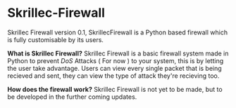 # Skrillec-Firewall
Skrillec Firewall version 0.1, SkrillecFirewall is a Python based firewall which is fully customisable by its users.


**What is Skrillec Firewall?**
 Skrillec Firewall is a basic firewall system made in Python to prevent *DoS* Attacks ( For now ) to your system, this is by letting the user take advantage.
 Users can view every single packet that is being recieved and sent, they can view the type of attack they're recieving too.
 
 **How does the firewall work?**
 Skrillec Firewall is not yet to be made, but to be developed in the further coming updates.
 
 
